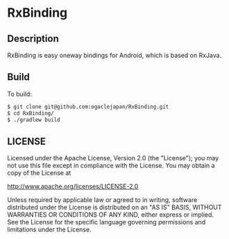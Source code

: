 RxBinding
====

## Description

RxBinding is easy oneway bindings for Android, which is based on RxJava.


## Build

To build:

```bash
$ git clone git@github.com:ogaclejapan/RxBinding.git
$ cd RxBinding/
$ ./gradlew build
```


## LICENSE

Licensed under the Apache License, Version 2.0 (the "License");
you may not use this file except in compliance with the License.
You may obtain a copy of the License at

<http://www.apache.org/licenses/LICENSE-2.0>

Unless required by applicable law or agreed to in writing, software
distributed under the License is distributed on an "AS IS" BASIS,
WITHOUT WARRANTIES OR CONDITIONS OF ANY KIND, either express or implied.
See the License for the specific language governing permissions and
limitations under the License.
